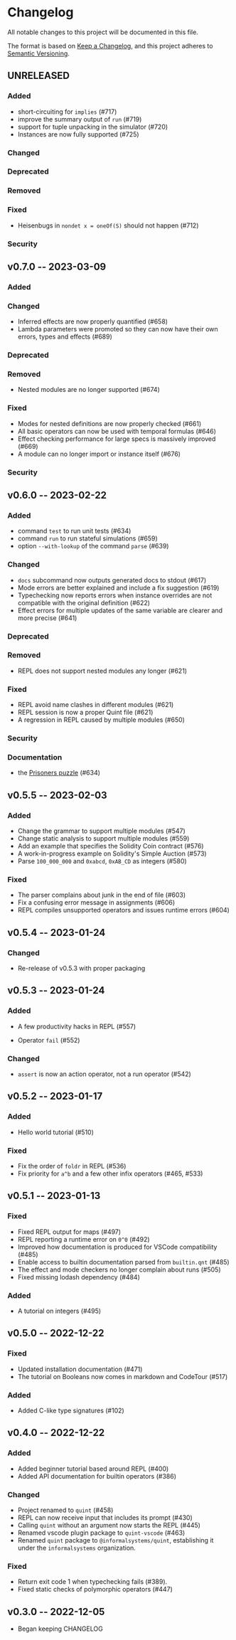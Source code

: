 # Changelog

All notable changes to this project will be documented in this file.

The format is based on [Keep a Changelog](https://keepachangelog.com/en/1.0.0/),
and this project adheres to [Semantic Versioning](https://semver.org/spec/v2.0.0.html).

## UNRELEASED

### Added

- short-circuiting for `implies` (#717)
- improve the summary output of `run` (#719)
- support for tuple unpacking in the simulator (#720)
- Instances are now fully supported (#725)

### Changed
### Deprecated
### Removed
### Fixed

- Heisenbugs in `nondet x = oneOf(S)` should not happen (#712)

### Security

## v0.7.0 -- 2023-03-09

### Added
### Changed

- Inferred effects are now properly quantified (#658)
- Lambda parameters were promoted so they can now have their own errors, types and effects (#689)

### Deprecated
### Removed

- Nested modules are no longer supported (#674)

### Fixed

- Modes for nested definitions are now properly checked (#661)
- All basic operators can now be used with temporal formulas (#646)
- Effect checking performance for large specs is massively improved (#669)
- A module can no longer import or instance itself (#676)

### Security

## v0.6.0 -- 2023-02-22

### Added

- command `test` to run unit tests (#634)
- command `run` to run stateful simulations (#659)
- option `--with-lookup` of the command `parse` (#639)

### Changed

- `docs` subcommand now outputs generated docs to stdout (#617)
- Mode errors are better explained and include a fix suggestion (#619)
- Typechecking now reports errors when instance overrides are not compatible with
  the original definition (#622)
- Effect errors for multiple updates of the same variable are clearer and more precise (#641)

### Deprecated
### Removed

- REPL does not support nested modules any longer (#621)

### Fixed

- REPL avoid name clashes in different modules (#621)
- REPL session is now a proper Quint file (#621)
- A regression in REPL caused by multiple modules (#650)

### Security

### Documentation

- the [Prisoners puzzle](./examples/puzzles/prisoners) (#634)

## v0.5.5 -- 2023-02-03

### Added

 - Change the grammar to support multiple modules (#547)
 - Change static analysis to support multiple modules (#559)
 - Add an example that specifies the Solidity Coin contract (#576)
 - A work-in-progress example on Solidity's Simple Auction (#573)
 - Parse `100_000_000` and `0xabcd`, `0xAB_CD` as integers (#580)

### Fixed

 - The parser complains about junk in the end of file (#603)
 - Fix a confusing error message in assignments (#606)
 - REPL compiles unsupported operators and issues runtime errors (#604)

## v0.5.4 -- 2023-01-24

### Changed

- Re-release of v0.5.3 with proper packaging

## v0.5.3 -- 2023-01-24

### Added

- A few productivity hacks in REPL (#557)

- Operator `fail` (#552)

### Changed

- `assert` is now an action operator, not a run operator (#542)

## v0.5.2 -- 2023-01-17

### Added

- Hello world tutorial (#510)

### Fixed

- Fix the order of `foldr` in REPL (#536)
- Fix priority for `a^b` and a few other infix operators (#465, #533)

## v0.5.1 -- 2023-01-13

### Fixed

- Fixed REPL output for maps (#497)
- REPL reporting a runtime error on `0^0` (#492)
- Improved how documentation is produced for VSCode compatibility (#485)
- Enable access to builtin documentation parsed from `builtin.qnt` (#485)
- The effect and mode checkers no longer complain about runs (#505)
- Fixed missing lodash dependency (#484)

### Added

- A tutorial on integers (#495)

## v0.5.0 -- 2022-12-22

### Fixed

- Updated installation documentation (#471)
- The tutorial on Booleans now comes in markdown and CodeTour (#517)


### Added

- Added C-like type signatures (#102)

## v0.4.0 -- 2022-12-22

### Added

- Added beginner tutorial based around REPL (#400)
- Added API documentation for builtin operators (#386)

### Changed

- Project renamed to `quint` (#458)
- REPL can now receive input that includes its prompt (#430)
- Calling `quint` without an argument now starts the REPL (#445)
- Renamed vscode plugin package to `quint-vscode` (#463)
- Renamed `quint` package to `@informalsystems/quint`, establishing it under the
  `informalsystems` organization.

### Fixed

- Return exit code 1 when typechecking fails (#389).
- Fixed static checks of polymorphic operators (#447)

## v0.3.0 -- 2022-12-05

- Began keeping CHANGELOG
